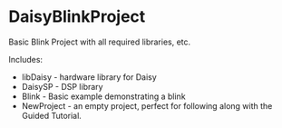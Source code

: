 # DaisyBlinkProject

Basic Blink Project with all required libraries, etc.

Includes:

* libDaisy - hardware library for Daisy
* DaisySP - DSP library
* Blink - Basic example demonstrating a blink
* NewProject - an empty project, perfect for following along with the Guided Tutorial.
